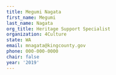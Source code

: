```yaml
---
title: Megumi Nagata
first_name: Megumi
last_name: Nagata
org_title: Heritage Support Specialist
organization: 4Culture
state: WA
email: mnagata@kingcounty.gov
phone: 000-000-0000
chair: false
year: '2019'
---
```



